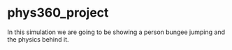 # phys360_project

In this simulation we are going to be showing a person bungee jumping and the physics behind it.
